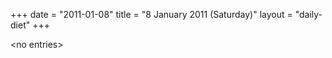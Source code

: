 +++
date = "2011-01-08"
title = "8 January 2011 (Saturday)"
layout = "daily-diet"
+++


\<no entries\>